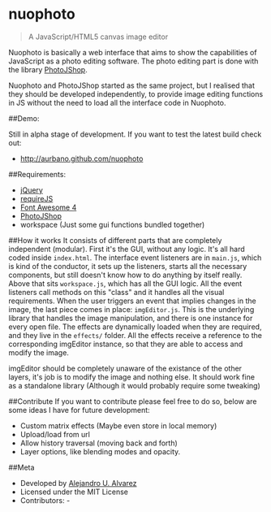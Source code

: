 nuophoto
========

> A JavaScript/HTML5 canvas image editor

Nuophoto is basically a web interface that aims to show the capabilities of JavaScript as a photo editing software.
The photo editing part is done with the library [PhotoJShop](https://github.com/aurbano/PhotoJShop).

Nuophoto and PhotoJShop started as the same project, but I realised that they should be developed independently, to provide image editing functions in JS without the need to load all the interface code in Nuophoto.

##Demo:

Still in alpha stage of development. If you want to test the latest build check out:

- http://aurbano.github.com/nuophoto


##Requirements:

- [jQuery](https://github.com/jquery/jquery)
- [requireJS](https://github.com/jrburke/requirejs)
- [Font Awesome 4](https://github.com/FortAwesome/Font-Awesome)
- [PhotoJShop](https://github.com/aurbano/PhotoJShop)
- workspace	(Just some gui functions bundled together)

##How it works
It consists of different parts that are completely independent (modular). First it's the GUI, without any logic. It's all hard coded inside `index.html`.
The interface event listeners are in `main.js`, which is kind of the conductor, it sets up the listeners, starts all the necessary components, but still doesn't know how to do anything by itself really.
Above that sits `workspace.js`, which has all the GUI logic. All the event listeners call methods on this "class" and it handles all the visual requirements.
When the user triggers an event that implies changes in the image, the last piece comes in place: `imgEditor.js`. This is the underlying library that handles the image manipulation, and there is one instance for every open file.
The effects are dynamically loaded when they are required, and they live in the `effects/` folder. All the effects receive a reference to the corresponding imgEditor instance, so that they are able to access and modify the image.

imgEditor should be completely unaware of the existance of the other layers, it's job is to modify the image and nothing else. It should work fine as a standalone library (Although it would probably require some tweaking)

##Contribute
If you want to contribute please feel free to do so, below are some ideas I have for future development:

- Custom matrix effects (Maybe even store in local memory)
- Upload/load from url
- Allow history traversal (moving back and forth)
- Layer options, like blending modes and opacity.

##Meta

* Developed by [Alejandro U. Alvarez](http://urbanoalvarez.es)
* Licensed under the MIT License
* Contributors: -
